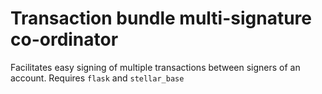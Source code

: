 # Transaction bundle multi-signature co-ordinator
Facilitates easy signing of multiple transactions between signers of an account.
Requires `flask` and `stellar_base`

